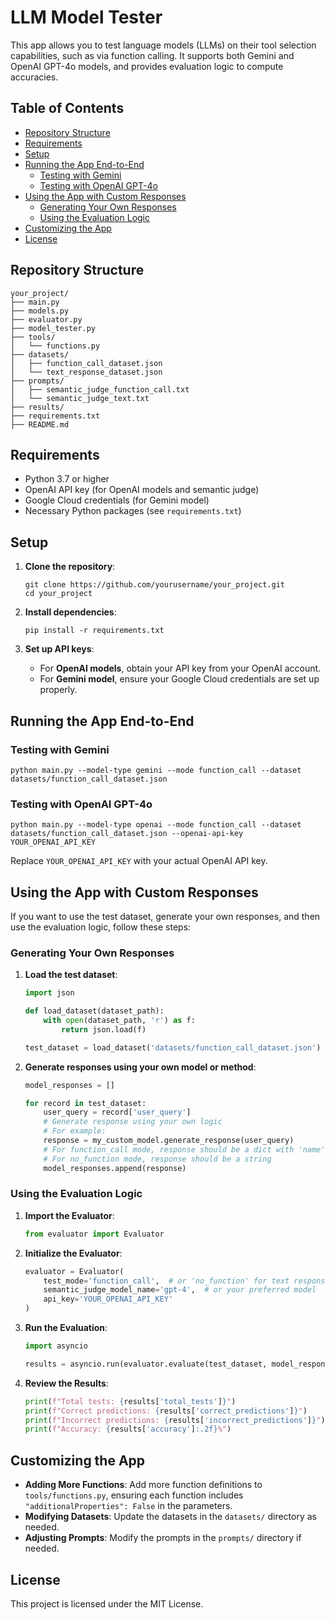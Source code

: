 # LLM Model Tester

This app allows you to test language models (LLMs) on their tool selection capabilities, such as via function calling. It supports both Gemini and OpenAI GPT-4o models, and provides evaluation logic to compute accuracies.

## Table of Contents

- [Repository Structure](#repository-structure)
- [Requirements](#requirements)
- [Setup](#setup)
- [Running the App End-to-End](#running-the-app-end-to-end)
  - [Testing with Gemini](#testing-with-gemini)
  - [Testing with OpenAI GPT-4o](#testing-with-openai-gpt-4o)
- [Using the App with Custom Responses](#using-the-app-with-custom-responses)
  - [Generating Your Own Responses](#generating-your-own-responses)
  - [Using the Evaluation Logic](#using-the-evaluation-logic)
- [Customizing the App](#customizing-the-app)
- [License](#license)

## Repository Structure

```
your_project/
├── main.py
├── models.py
├── evaluator.py
├── model_tester.py
├── tools/
│   └── functions.py
├── datasets/
│   ├── function_call_dataset.json
│   └── text_response_dataset.json
├── prompts/
│   ├── semantic_judge_function_call.txt
│   └── semantic_judge_text.txt
├── results/
├── requirements.txt
├── README.md
```

## Requirements

- Python 3.7 or higher
- OpenAI API key (for OpenAI models and semantic judge)
- Google Cloud credentials (for Gemini model)
- Necessary Python packages (see `requirements.txt`)

## Setup

1. **Clone the repository**:

   ```
   git clone https://github.com/yourusername/your_project.git
   cd your_project
   ```

2. **Install dependencies**:

   ```
   pip install -r requirements.txt
   ```

3. **Set up API keys**:

   - For **OpenAI models**, obtain your API key from your OpenAI account.
   - For **Gemini model**, ensure your Google Cloud credentials are set up properly.

## Running the App End-to-End

### Testing with Gemini

```
python main.py --model-type gemini --mode function_call --dataset datasets/function_call_dataset.json
```

### Testing with OpenAI GPT-4o

```
python main.py --model-type openai --mode function_call --dataset datasets/function_call_dataset.json --openai-api-key YOUR_OPENAI_API_KEY
```

Replace `YOUR_OPENAI_API_KEY` with your actual OpenAI API key.

## Using the App with Custom Responses

If you want to use the test dataset, generate your own responses, and then use the evaluation logic, follow these steps:

### Generating Your Own Responses

1. **Load the test dataset**:

   ```python
   import json

   def load_dataset(dataset_path):
       with open(dataset_path, 'r') as f:
           return json.load(f)

   test_dataset = load_dataset('datasets/function_call_dataset.json')
   ```

2. **Generate responses using your own model or method**:

   ```python
   model_responses = []

   for record in test_dataset:
       user_query = record['user_query']
       # Generate response using your own logic
       # For example:
       response = my_custom_model.generate_response(user_query)
       # For function_call mode, response should be a dict with 'name' and 'arguments'
       # For no_function mode, response should be a string
       model_responses.append(response)
   ```

### Using the Evaluation Logic

1. **Import the Evaluator**:

   ```python
   from evaluator import Evaluator
   ```

2. **Initialize the Evaluator**:

   ```python
   evaluator = Evaluator(
       test_mode='function_call',  # or 'no_function' for text responses
       semantic_judge_model_name='gpt-4',  # or your preferred model
       api_key='YOUR_OPENAI_API_KEY'
   )
   ```

3. **Run the Evaluation**:

   ```python
   import asyncio

   results = asyncio.run(evaluator.evaluate(test_dataset, model_responses))
   ```

4. **Review the Results**:

   ```python
   print(f"Total tests: {results['total_tests']}")
   print(f"Correct predictions: {results['correct_predictions']}")
   print(f"Incorrect predictions: {results['incorrect_predictions']}")
   print(f"Accuracy: {results['accuracy']:.2f}%")
   ```

## Customizing the App

- **Adding More Functions**: Add more function definitions to `tools/functions.py`, ensuring each function includes `"additionalProperties": False` in the parameters.
- **Modifying Datasets**: Update the datasets in the `datasets/` directory as needed.
- **Adjusting Prompts**: Modify the prompts in the `prompts/` directory if needed.

## License

This project is licensed under the MIT License.
